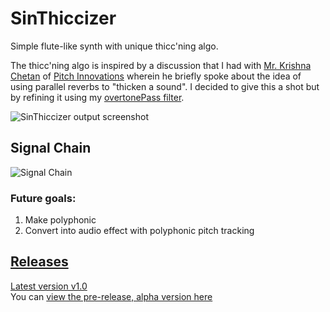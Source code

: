 # SinThiccizer
 Simple flute-like synth with unique thicc'ning algo.

 The thicc'ning algo is inspired by a discussion that I had with [Mr. Krishna Chetan](https://www.linkedin.com/in/krishna-chetan-t-r-8b0a2a66/) of [Pitch Innovations](https://www.pitchinnovations.com/) wherein he briefly spoke about the idea of using parallel reverbs to "thicken a sound".
 I decided to give this a shot but by refining it using my [overtonePass filter](https://github.com/ethandjoseph/Overtone-Pass-Filter).

![SinThiccizer output screenshot](https://github.com/ethandjoseph/SinThiccizer/blob/main/testBed%20screenshot.png)

## Signal Chain
![Signal Chain](https://github.com/ethandjoseph/Sinthethicc/blob/main/Signal%20Chain.png)

### Future goals:
1. Make polyphonic
2. Convert into audio effect with polyphonic pitch tracking

## [Releases](https://github.com/ethandjoseph/SinThiccizer/releases)
[Latest version v1.0](https://github.com/ethandjoseph/SinThiccizer/releases/tag/v1.0) <br>
You can [view the pre-release, alpha version here](https://github.com/ethandjoseph/SinThiccizer/tree/alpha)
